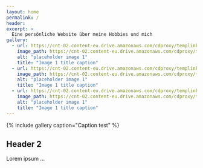 ```yaml
---
layout: home
permalink: /
header:
excerpt: >
  Eine persönliche Website über meine Hobbies und mich
gallery:
  - url: https://cnt-02.content-eu.drive.amazonaws.com/cdproxy/templink/TO68evpkoBIrVfATChrr9DoFmJqFEd1mWR1zGNxlttYeJxFPc?viewBox=450%2C950&ownerId=A1G4QN5KU0N6WP
    image_path: https://cnt-02.content-eu.drive.amazonaws.com/cdproxy/templink/TO68evpkoBIrVfATChrr9DoFmJqFEd1mWR1zGNxlttYeJxFPc?viewBox=450%2C950&ownerId=A1G4QN5KU0N6WP
    alt: "placeholder image 1"
    title: "Image 1 title caption"
  - url: https://cnt-02.content-eu.drive.amazonaws.com/cdproxy/templink/TO68evpkoBIrVfATChrr9DoFmJqFEd1mWR1zGNxlttYeJxFPc?viewBox=450%2C950&ownerId=A1G4QN5KU0N6WP
    image_path: https://cnt-02.content-eu.drive.amazonaws.com/cdproxy/templink/TO68evpkoBIrVfATChrr9DoFmJqFEd1mWR1zGNxlttYeJxFPc?viewBox=450%2C950&ownerId=A1G4QN5KU0N6WP
    alt: "placeholder image 1"
    title: "Image 1 title caption"
  - url: https://cnt-02.content-eu.drive.amazonaws.com/cdproxy/templink/TO68evpkoBIrVfATChrr9DoFmJqFEd1mWR1zGNxlttYeJxFPc?viewBox=450%2C950&ownerId=A1G4QN5KU0N6WP
    image_path: https://cnt-02.content-eu.drive.amazonaws.com/cdproxy/templink/TO68evpkoBIrVfATChrr9DoFmJqFEd1mWR1zGNxlttYeJxFPc?viewBox=450%2C950&ownerId=A1G4QN5KU0N6WP
    alt: "placeholder image 1"
    title: "Image 1 title caption"
---
```


{% include gallery caption="Caption test" %}

## Header 2

Lorem ipsum ...

<!-- vim: set tw=79 ts=2 sw=2 ai si et: -->
